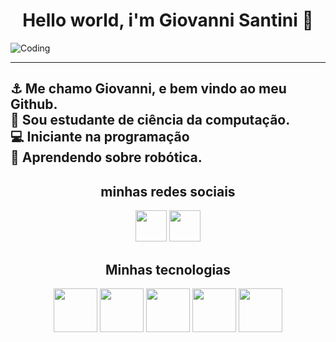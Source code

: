 

<center><h1> Hello world, i'm Giovanni Santini 👋</h1> </center>

![Coding](https://i.pinimg.com/564x/da/8d/28/da8d287d2cf4941ed9f77b4c9e60225f.jpg)
<hr>

⚓ Me chamo Giovanni, e bem vindo ao meu Github.<br>
💬 Sou estudante de ciência da computação.<br>
💻 Iniciante na programação<br>
🤖 Aprendendo sobre robótica.
--

<center>
<h2> minhas redes sociais</h2>

<a href="https://www.linkedin.com/in/giovanni-santini-b25371164/"><img src="https://cdn.jsdelivr.net/gh/devicons/devicon@latest/icons/linkedin/linkedin-original.svg" heigh="50px" width="50px"/></a>
<a href="https://www.instagram.com/giodev.exe?igsh=cmhvb3hobWp1cnJ3"><img src="https://d3sxshmncs10te.cloudfront.net/icon/free/svg/1583142.svg?token=eyJhbGciOiJoczI1NiIsImtpZCI6ImRlZmF1bHQifQ__.eyJpc3MiOiJkM3N4c2htbmNzMTB0ZS5jbG91ZGZyb250Lm5ldCIsImV4cCI6MTcxMTA0NjU4NCwicSI6bnVsbCwiaWF0IjoxNzEwNzg3Mzg0fQ__.fb487d9cf97c18dad16dbdda4888447afbdf5eb03c90f593ca61b5ec20dd0065" heigh="50px" width="50px"/></a>
</center>

<center>
<h2>Minhas tecnologias</h2>

<img src="https://cdn.jsdelivr.net/gh/devicons/devicon@latest/icons/html5/html5-plain-wordmark.svg" heigh="70px" width="70px"/>
<img src="https://cdn.jsdelivr.net/gh/devicons/devicon@latest/icons/css3/css3-plain-wordmark.svg" heigh="70px" width="70px"/>
<img src="https://cdn.jsdelivr.net/gh/devicons/devicon@latest/icons/javascript/javascript-plain.svg" heigh="70px" width="70px"/>
<img src="https://cdn.jsdelivr.net/gh/devicons/devicon@latest/icons/kotlin/kotlin-original.svg" heigh="70px" width="70px"/>
<img src="https://cdn.jsdelivr.net/gh/devicons/devicon@latest/icons/angular/angular-original.svg" heigh="70px" width="70px"/>


</center>




<!--
**giosantini/giosantini** is a ✨ _special_ ✨ repository because its `README.md` (this file) appears on your GitHub profile.

Here are some ideas to get you started:

- 🔭 I’m currently working on ...
- 🌱 I’m currently learning ...
- 👯 I’m looking to collaborate on ...
- 🤔 I’m looking for help with ...
- 💬 Ask me about ...
- 📫 How to reach me: ...
- 😄 Pronouns: ...
- ⚡ Fun fact: ...
-->
